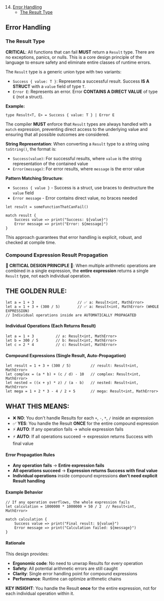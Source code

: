 14. [Error Handling](0015-ErrorHandling.md)
    - [The Result Type](#the-result-type)

## Error Handling
### The Result Type

**CRITICAL**: All functions that can fail **MUST** return a `Result` type. There are no exceptions, panics, or nulls. This is a core design principle of the language to ensure safety and eliminate entire classes of runtime errors.

The `Result` type is a generic union type with two variants:

- `Success { value: T }`: Represents a successful result. Success **IS A STRUCT** with a `value` field of type `T`.
- `Error E`: Represents an error. Error **CONTAINS A DIRECT VALUE** of type `E` (not a struct).

**Example:**
```osprey
type Result<T, E> = Success { value: T } | Error E
```

The compiler **MUST** enforce that `Result` types are always handled with a `match` expression, preventing direct access to the underlying value and ensuring that all possible outcomes are considered.

**String Representation**: When converting a `Result` type to a string using `toString()`, the format is:
- `Success(value)`: For successful results, where `value` is the string representation of the contained value
- `Error(message)`: For error results, where `message` is the error value

**Pattern Matching Structure**:
- `Success { value }` - Success is a struct, use braces to destructure the `value` field
- `Error message` - Error contains direct value, no braces needed

```osprey
let result = someFunctionThatCanFail()

match result {
    Success value => print("Success: ${value}")
    Error message => print("Error: ${message}")
}
```

This approach guarantees that error handling is explicit, robust, and checked at compile time.

### Compound Expression Result Propagation

**🚨 CRITICAL DESIGN PRINCIPLE 🚨**: When multiple arithmetic operations are combined in a single expression, the **entire expression** returns a single `Result` type, not each individual operation.

## **THE GOLDEN RULE:**
```osprey
let a = 1 + 3                    // ✅ a: Result<int, MathError>
let a = 1 + 3 + (300 / 5)        // ✅ a: Result<int, MathError> (WHOLE EXPRESSION)
// Individual operations inside are AUTOMATICALLY PROPAGATED
```

#### Individual Operations (Each Returns Result)
```osprey
let a = 1 + 3          // a: Result<int, MathError>
let b = 300 / 5        // b: Result<int, MathError>
let c = 2 * 4          // c: Result<int, MathError>
```

#### Compound Expressions (Single Result, Auto-Propagation)
```osprey
let result = 1 + 3 + (300 / 5)         // result: Result<int, MathError>
let complex = (a * b) + (c / d) - 10   // complex: Result<int, MathError>
let nested = ((x + y) * z) / (a - b)   // nested: Result<int, MathError>
let mega = 1 + 2 * 3 - 4 / 2 + 5       // mega: Result<int, MathError>
```

## **WHAT THIS MEANS:**
- ❌ **NO**: You don't handle Results for each `+`, `-`, `*`, `/` inside an expression
- ✅ **YES**: You handle the Result **ONCE** for the entire compound expression
- ⚡ **AUTO**: If any operation fails → whole expression fails
- ⚡ **AUTO**: If all operations succeed → expression returns Success with final value

#### Error Propagation Rules
- **Any operation fails** → **Entire expression fails**
- **All operations succeed** → **Expression returns Success with final value**
- **Individual operations** inside compound expressions **don't need explicit Result handling**

#### Example Behavior
```osprey
// If any operation overflows, the whole expression fails
let calculation = 1000000 * 1000000 + 50 / 2  // Result<int, MathError>

match calculation {
    Success value => print("Final result: ${value}")
    Error message => print("Calculation failed: ${message}")
}
```

#### Rationale
This design provides:
- **Ergonomic code**: No need to unwrap Results for every operation
- **Safety**: All potential arithmetic errors are still caught
- **Clarity**: Single error handling point for compound expressions
- **Performance**: Runtime can optimize arithmetic chains

**KEY INSIGHT**: You handle the Result **once** for the entire expression, not for each individual operation within it.